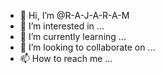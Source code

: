 - 👋 Hi, I’m @R-A-J-A-R-A-M
- 👀 I’m interested in ...
- 🌱 I’m currently learning ...
- 💞️ I’m looking to collaborate on ...
- 📫 How to reach me ...

<!---
R-A-J-A-R-A-M/R-A-J-A-R-A-M is a ✨ special ✨ repository because its `README.md` (this file) appears on your GitHub profile.
You can click the Preview link to take a look at your changes.
--->
